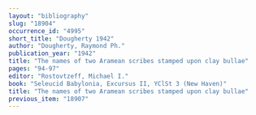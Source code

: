 ```yaml
---
layout: "bibliography"
slug: "18904"
occurrence_id: "4995"
short_title: "Dougherty 1942"
author: "Dougherty, Raymond Ph."
publication_year: "1942"
title: "The names of two Aramean scribes stamped upon clay bullae"
pages: "94-97"
editor: "Rostovtzeff, Michael I."
book: "Seleucid Babylonia, Excursus II, YClSt 3 (New Haven)"
title: "The names of two Aramean scribes stamped upon clay bullae"
previous_item: "18907"
---
```

